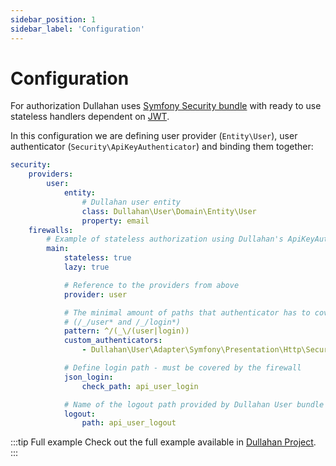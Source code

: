 ```yaml
---
sidebar_position: 1
sidebar_label: 'Configuration'
---
```


# Configuration

For authorization Dullahan uses [Symfony Security bundle](https://symfony.com/doc/7.0/security.html)
with ready to use stateless handlers dependent on [JWT](https://jwt.io/).

In this configuration we are defining user provider (`Entity\User`), user authenticator
(`Security\ApiKeyAuthenticator`) and binding them together:

```yaml title="config/security.yaml"
security:
    providers:
        user:
            entity:
                # Dullahan user entity
                class: Dullahan\User\Domain\Entity\User
                property: email
    firewalls:
        # Example of stateless authorization using Dullahan's ApiKeyAuthenticator custom authenticator
        main:
            stateless: true
            lazy: true

            # Reference to the providers from above
            provider: user

            # The minimal amount of paths that authenticator has to cover
            # (/_/user* and /_/login*)
            pattern: ^/(_\/(user|login))
            custom_authenticators:
                - Dullahan\User\Adapter\Symfony\Presentation\Http\Security\ApiKeyAuthenticator

            # Define login path - must be covered by the firewall
            json_login:
                check_path: api_user_login

            # Name of the logout path provided by Dullahan User bundle (/_/user/logout)
            logout:
                path: api_user_logout
```

:::tip Full example
Check out the full example available in
[Dullahan Project](https://github.com/Mortimer333/dullahan-project/blob/1.2.1/config/packages/security.yaml).
:::